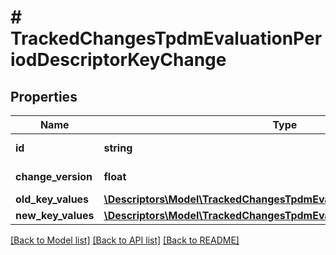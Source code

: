 # # TrackedChangesTpdmEvaluationPeriodDescriptorKeyChange

## Properties

Name | Type | Description | Notes
------------ | ------------- | ------------- | -------------
**id** | **string** | Resource identifier | [optional]
**change_version** | **float** | Change version | [optional]
**old_key_values** | [**\Descriptors\Model\TrackedChangesTpdmEvaluationPeriodDescriptorKey**](TrackedChangesTpdmEvaluationPeriodDescriptorKey.md) |  | [optional]
**new_key_values** | [**\Descriptors\Model\TrackedChangesTpdmEvaluationPeriodDescriptorKey**](TrackedChangesTpdmEvaluationPeriodDescriptorKey.md) |  | [optional]

[[Back to Model list]](../../README.md#models) [[Back to API list]](../../README.md#endpoints) [[Back to README]](../../README.md)
